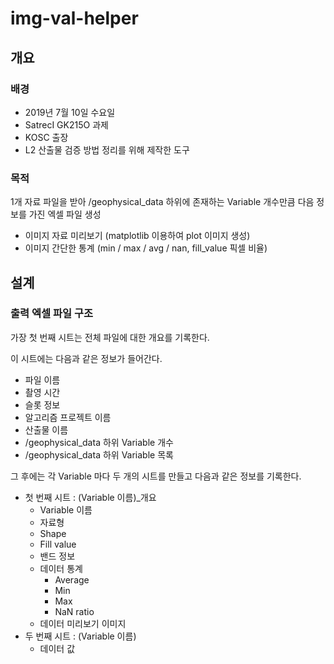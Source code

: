 # img-val-helper

## 개요

### 배경

- 2019년 7월 10일 수요일
- SatrecI GK215O 과제
- KOSC 출장
- L2 산출물 검증 방법 정리를 위해 제작한 도구

### 목적

1개 자료 파일을 받아 /geophysical_data 하위에 존재하는 Variable 개수만큼 다음 정보를 가진 엑셀 파일 생성

- 이미지 자료 미리보기 (matplotlib 이용하여 plot 이미지 생성)
- 이미지 간단한 통계 (min / max / avg / nan, fill_value 픽셀 비율)

## 설계

### 출력 엑셀 파일 구조

가장 첫 번째 시트는 전체 파일에 대한 개요를 기록한다.

이 시트에는 다음과 같은 정보가 들어간다.

- 파일 이름
- 촬영 시간
- 슬롯 정보
- 알고리즘 프로젝트 이름
- 산출물 이름
- /geophysical_data 하위 Variable 개수
- /geophysical_data 하위 Variable 목록

그 후에는 각 Variable 마다 두 개의 시트를 만들고 다음과 같은 정보를 기록한다.

- 첫 번째 시트 : (Variable 이름)\_개요
  - Variable 이름
  - 자료형
  - Shape
  - Fill value
  - 밴드 정보
  - 데이터 통계
    - Average
    - Min
    - Max
    - NaN ratio
  - 데이터 미리보기 이미지
- 두 번째 시트 : (Variable 이름)
  - 데이터 값
